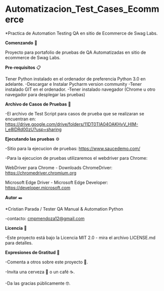 # Automatizacion_Test_Cases_Ecommerce
*Practica de Automation Testing QA en sitio de Ecommerce de Swag Labs.



**Comenzando** 🚀

Proyecto para portafolio de pruebas de QA Automatizadas en sitio de ecommerce de Swag Labs.



**Pre-requisitos** 📋

Tener Python instalado en el ordenador de preferencia Python 3.0 en adelante.
-Descargar e Instalar Pycharm version community
-Tener instalado GIT en el ordenador.
-Tener instalado navegador (Chrome u otro navegador para desplegar las pruebas)



**Archivo de Casos de Pruebas** 🔧

-El archivo de Test Script para casos de prueba que se realizaran se encuentran en:
https://drive.google.com/drive/folders/11DT0TlA04OAKHvV_HIM-l_e8lDRd00zU?usp=sharing


**Ejecutando las pruebas** ⚙️

-Sitio para la ejecucion de pruebas: https://www.saucedemo.com/

-Para la ejecucion de pruebas utilizaremos el webdriver para Chrome:



WebDriver para Chrome - Downloads ChromeDriver: https://chromedriver.chromium.org

Microsoft Edge Driver - Microsoft Edge Developer: https://developer.microsoft.com 



**Autor** ✒️


*Cristian Parada / Tester QA Manual & Automation Python

-contacto: cmpmendoza12@gmail.com


**Licencia** 📄


-Este proyecto está bajo la Licencia MIT 2.0 - mira el archivo LICENSE.md para detalles.



**Expresiones de Gratitud** 🎁

-Comenta a otros sobre este proyecto 📢.

-Invita una cerveza 🍺 o un café ☕.

-Da las gracias públicamente 🤓.


